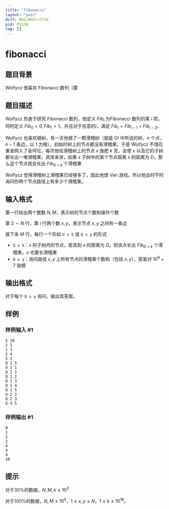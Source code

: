 ```yaml
---
title: "fibonacci"
layout: "post"
diff: NOI/NOI+/CTSC
pid: P5138
tag: []
---
```

# fibonacci
## 题目背景

Wolfycz 很喜欢 Fibonacci 数列（雾
## 题目描述

Wolfycz 热衷于研究 Fibonacci 数列，他定义 $Fib_i$ 为Fibonacci 数列的第 $i$ 项，同时定义 $Fib_0=0,Fib_1=1$，并且对于任意的$i$，满足 $Fib_i=Fib_{i-1}+Fib_{i-2}$。

Wolfycz 也喜欢植树，有一天他植了一颗滑稽树（就是 OI 中所说的树，$n$ 个点，$n-1$ 条边，以 $1$ 为根），初始时树上的节点都没有滑稽果，于是 Wolfycz 不惜花重金购入了金坷垃，每次他给滑稽树上的节点 $x$ 施肥 $k$ 克，会使 $x$ 以及它的子树都长出一堆滑稽果，具体来讲，如果 $x$ 子树中的某个节点距离 $x$ 的距离为 $D$，那么这个节点就会长出 $Fib_{D+k}$ 个滑稽果

Wolfycz 觉得滑稽树上滑稽果已经够多了，因此他想 Van 游戏，所以他会时不时询问你两个节点路径上有多少个滑稽果。
## 输入格式

第一行给出两个整数 $N,M$，表示树的节点个数和操作个数

第 $2\sim N$ 行，第 $i$ 行两个数 $x,y$，表示节点 $x,y$ 之间有一条边

接下来 $M$ 行，每行一个形如 `U x k` 或 `Q x y` 的形式

- `U x k`：$x$ 的子树内的节点，若其到 $x$ 的距离为 $D$，则该点长出 $Fib_{D+k}$ 个滑稽果，$x$ 也要长滑稽果
- `Q x y`：询问路径 $x,y$ 上所有节点的滑稽果个数和（包括 $x,y$），答案对 $10^9+7$ 取模
## 输出格式

对于每个 `Q x y` 询问，输出其答案。
## 样例

### 样例输入 #1
```
5 10
2 1
1 3
2 4
5 2
Q 1 5
U 1 1
Q 1 1
Q 1 2
Q 1 3
Q 1 4
Q 1 5
U 2 2
Q 2 3
Q 4 5
```
### 样例输出 #1
```
0
1
2
2
4
4
4
10
```
## 提示

对于$30\%$的数据，$N,M,k\leqslant 10^3$

对于$100\%$的数据，$N,M\leqslant 10^5$，$1\leqslant x,y\leqslant N$，$1\leqslant k\leqslant 10^{18}$。
